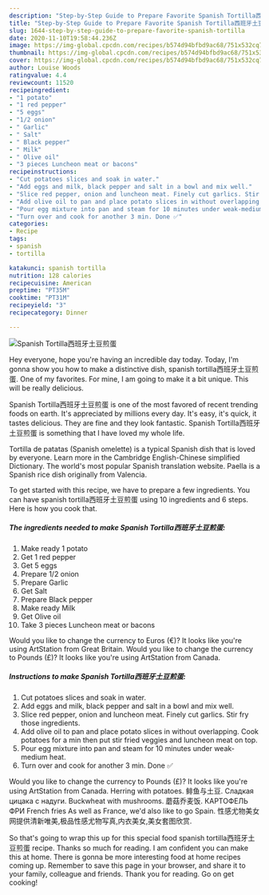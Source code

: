 ```yaml
---
description: "Step-by-Step Guide to Prepare Favorite Spanish Tortilla西班牙土豆煎蛋"
title: "Step-by-Step Guide to Prepare Favorite Spanish Tortilla西班牙土豆煎蛋"
slug: 1644-step-by-step-guide-to-prepare-favorite-spanish-tortilla
date: 2020-11-10T19:58:44.236Z
image: https://img-global.cpcdn.com/recipes/b574d94bfbd9ac68/751x532cq70/spanish-tortilla西班牙土豆煎蛋-recipe-main-photo.jpg
thumbnail: https://img-global.cpcdn.com/recipes/b574d94bfbd9ac68/751x532cq70/spanish-tortilla西班牙土豆煎蛋-recipe-main-photo.jpg
cover: https://img-global.cpcdn.com/recipes/b574d94bfbd9ac68/751x532cq70/spanish-tortilla西班牙土豆煎蛋-recipe-main-photo.jpg
author: Louise Woods
ratingvalue: 4.4
reviewcount: 11520
recipeingredient:
- "1 potato"
- "1 red pepper"
- "5 eggs"
- "1/2 onion"
- " Garlic"
- " Salt"
- " Black pepper"
- " Milk"
- " Olive oil"
- "3 pieces Luncheon meat or bacons"
recipeinstructions:
- "Cut potatoes slices and soak in water."
- "Add eggs and milk, black pepper and salt in a bowl and mix well."
- "Slice red pepper, onion and luncheon meat. Finely cut garlics. Stir fry those ingredients."
- "Add olive oil to pan and place potato slices in without overlapping. Cook potatoes for a min then put stir fried veggies and luncheon meat on top."
- "Pour egg mixture into pan and steam for 10 minutes under weak-medium heat."
- "Turn over and cook for another 3 min. Done ✅"
categories:
- Recipe
tags:
- spanish
- tortilla

katakunci: spanish tortilla 
nutrition: 128 calories
recipecuisine: American
preptime: "PT35M"
cooktime: "PT31M"
recipeyield: "3"
recipecategory: Dinner

---
```



![Spanish Tortilla西班牙土豆煎蛋](https://img-global.cpcdn.com/recipes/b574d94bfbd9ac68/751x532cq70/spanish-tortilla西班牙土豆煎蛋-recipe-main-photo.jpg)

Hey everyone, hope you're having an incredible day today. Today, I'm gonna show you how to make a distinctive dish, spanish tortilla西班牙土豆煎蛋. One of my favorites. For mine, I am going to make it a bit unique. This will be really delicious.

Spanish Tortilla西班牙土豆煎蛋 is one of the most favored of recent trending foods on earth. It's appreciated by millions every day. It's easy, it's quick, it tastes delicious. They are fine and they look fantastic. Spanish Tortilla西班牙土豆煎蛋 is something that I have loved my whole life.

Tortilla de patatas (Spanish omelette) is a typical Spanish dish that is loved by everyone. Learn more in the Cambridge English-Chinese simplified Dictionary. The world&#39;s most popular Spanish translation website. Paella is a Spanish rice dish originally from Valencia.


To get started with this recipe, we have to prepare a few ingredients. You can have spanish tortilla西班牙土豆煎蛋 using 10 ingredients and 6 steps. Here is how you cook that.

<!--inarticleads1-->

##### The ingredients needed to make Spanish Tortilla西班牙土豆煎蛋:

1. Make ready 1 potato
1. Get 1 red pepper
1. Get 5 eggs
1. Prepare 1/2 onion
1. Prepare  Garlic
1. Get  Salt
1. Prepare  Black pepper
1. Make ready  Milk
1. Get  Olive oil
1. Take 3 pieces Luncheon meat or bacons


Would you like to change the currency to Euros (€)? It looks like you&#39;re using ArtStation from Great Britain. Would you like to change the currency to Pounds (£)? It looks like you&#39;re using ArtStation from Canada. 

<!--inarticleads2-->

##### Instructions to make Spanish Tortilla西班牙土豆煎蛋:

1. Cut potatoes slices and soak in water.
1. Add eggs and milk, black pepper and salt in a bowl and mix well.
1. Slice red pepper, onion and luncheon meat. Finely cut garlics. Stir fry those ingredients.
1. Add olive oil to pan and place potato slices in without overlapping. Cook potatoes for a min then put stir fried veggies and luncheon meat on top.
1. Pour egg mixture into pan and steam for 10 minutes under weak-medium heat.
1. Turn over and cook for another 3 min. Done ✅


Would you like to change the currency to Pounds (£)? It looks like you&#39;re using ArtStation from Canada. Herring with potatoes. 鲱鱼与土豆. Сладкая цицака с надуги. Buckwheat with mushrooms. 蘑菇乔麦饭. КАРТОФЕЛЬ ФРИ French fries As well as France, we&#39;d also like to go Spain. 性感尤物美女网提供清新唯美,极品性感尤物写真,内衣美女,美女套图欣赏. 

So that's going to wrap this up for this special food spanish tortilla西班牙土豆煎蛋 recipe. Thanks so much for reading. I am confident you can make this at home. There is gonna be more interesting food at home recipes coming up. Remember to save this page in your browser, and share it to your family, colleague and friends. Thank you for reading. Go on get cooking!
